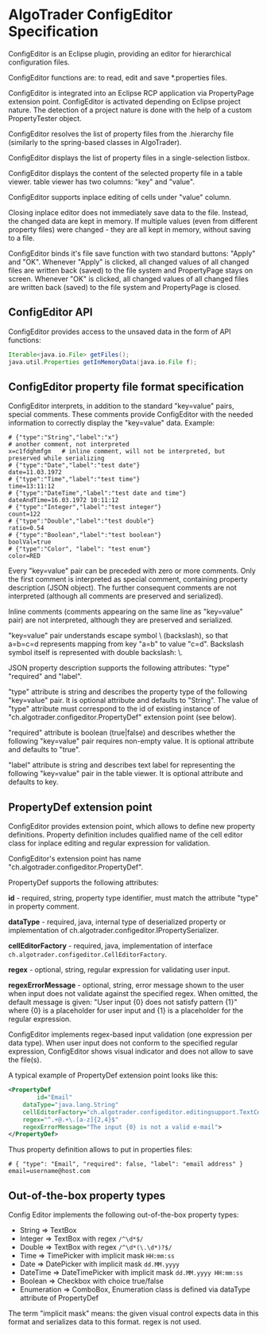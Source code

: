 # AlgoTrader ConfigEditor Specification

ConfigEditor is an Eclipse plugin, providing an editor for hierarchical configuration files.

ConfigEditor functions are: to read, edit and save \*.properties files.

ConfigEditor is integrated into an Eclipse RCP application via PropertyPage extension point. ConfigEditor is activated depending on Eclipse project nature. The detection of a project nature is done with the help of a custom PropertyTester object.

ConfigEditor resolves the list of property files from the .hierarchy file (similarly to the spring-based classes in AlgoTrader).

ConfigEditor displays the list of property files in a single-selection listbox.

ConfigEditor displays the content of the selected property file in a table viewer. table viewer has two columns: "key" and "value".

ConfigEditor supports inplace editing of cells under "value" column.

Closing inplace editor does not immediately save data to the file. Instead, the changed data are kept in memory. If multiple values (even from different property files) were changed - they are all kept in memory, without saving to a file.

ConfigEditor binds it's file save function with two standard buttons: "Apply" and "OK".
Whenever "Apply" is clicked, all changed values of all changed files are written back (saved) to the file system and PropertyPage stays on screen.
Whenever "OK" is clicked, all changed values of all changed files are written back (saved) to the file system and PropertyPage is closed.

## ConfigEditor API

ConfigEditor provides access to the unsaved data in the form of API functions:

```groovy
Iterable<java.io.File> getFiles();
java.util.Properties getInMemoryData(java.io.File f);
```

## ConfigEditor property file format specification

ConfigEditor interprets, in addition to the standard "key=value" pairs, special comments. These comments provide ConfigEditor with the needed information to correctly display the "key=value" data. Example:

```properties
# {"type":"String","label":"x"}
# another comment, not interpreted
x=c1fdghmfgm   # inline comment, will not be interpreted, but preserved while serializing
# {"type":"Date","label":"test date"}
date=11.03.1972
# {"type":"Time","label":"test time"}
time=13:11:12
# {"type":"DateTime","label":"test date and time"}
dateAndTime=16.03.1972 10:11:12
# {"type":"Integer","label":"test integer"}
count=122
# {"type":"Double","label":"test double"}
ratio=0.54
# {"type":"Boolean","label":"test boolean"}
boolVal=true
# {"type":"Color", "label": "test enum"}
color=RED
```

Every "key=value" pair can be preceded with zero or more comments. Only the first comment is interpreted as special comment, containing property description (JSON object). The further consequent comments are not interpreted (although all comments are preserved and serialized).

Inline comments (comments appearing on the same line as "key=value" pair) are not interpreted, although they are preserved and serialized.

"key=value" pair understands escape symbol \ (backslash), so that a\=b=c\=d represents mapping from key "a=b" to value "c=d". Backslash symbol itself is represented with double backslash: \\.

JSON property description supports the following attributes: "type" "required" and "label".

"type" attribute is string and describes the property type of the following "key=value" pair. It is optional attribute and defaults to "String". The value of "type" attribute must correspond to the id of existing instance of "ch.algotrader.configeditor.PropertyDef" extension point (see below).

"required" attribute is boolean (true|false) and describes whether the following "key=value" pair requires non-empty value. It is optional attribute and defaults to "true".

"label" attribute is string and describes text label for representing the following "key=value" pair in the table viewer. It is optional attribute and defaults to key.

## PropertyDef extension point

ConfigEditor provides extension point, which allows to define new property definitions. Property definition includes qualified name of the cell editor class for inplace editing and regular expression for validation.

ConfigEditor's extension point has name "ch.algotrader.configeditor.PropertyDef".

PropertyDef supports the following attributes:

**id** - required, string, property type identifier, must match the attribute "type" in property comment.

**dataType** - required, java, internal type of deserialized property or implementation of ch.algotrader.configeditor.IPropertySerializer.

**cellEditorFactory** - required, java, implementation of interface `ch.algotrader.configeditor.CellEditorFactory`.

**regex** - optional, string, regular expression for validating user input.

**regexErrorMessage** - optional, string, error message shown to the user when input does not validate against the specified regex. When omitted, the default message is given: "User input {0} does not satisfy pattern {1}" where {0} is a placeholder for user input and {1} is a placeholder for the regular expression.

ConfigEditor implements regex-based input validation (one expression per data type). When user input does not conform to the specified regular expression, ConfigEditor shows visual indicator and does not allow to save the file(s).

A typical example of PropertyDef extension point looks like this:

```xml
<PropertyDef
        id="Email"
    dataType="java.lang.String"
    cellEditorFactory="ch.algotrader.configeditor.editingsupport.TextCellEditorFactory"
    regex="^.+@.+\.[a-z]{2,4}$"
    regexErrorMessage="The input {0} is not a valid e-mail">
</PropertyDef>
```

Thus property definition allows to put in properties files:

```
# { "type": "Email", "required": false, "label": "email address" }
email=username@host.com
```

## Out-of-the-box property types

Config Editor implements the following out-of-the-box property types:

- String => TextBox
- Integer => TextBox with regex `/^\d*$/`
- Double => TextBox with regex `/^\d*(\.\d*)?$/`
- Time => TimePicker with implicit mask `HH:mm:ss`
- Date => DatePicker with implicit mask `dd.MM.yyyy`
- DateTime => DateTimePicker with implicit mask `dd.MM.yyyy HH:mm:ss`
- Boolean => Checkbox with choice true/false
- Enumeration => ComboBox, Enumeration class is defined via dataType attribute of PropertyDef

The term "implicit mask" means: the given visual control expects data in this format and serializes data to this format. regex is not used.

